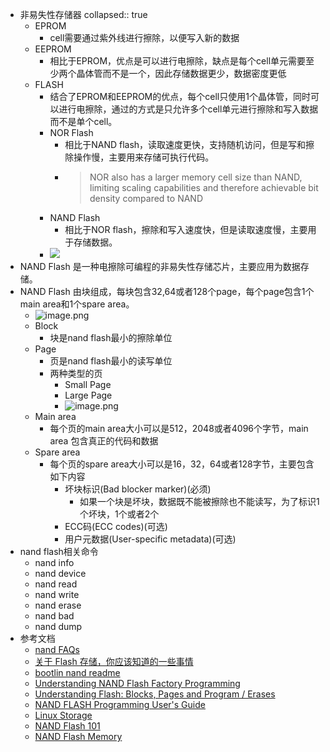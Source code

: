 - 非易失性存储器
  collapsed:: true
	- EPROM
		- cell需要通过紫外线进行擦除，以便写入新的数据
	- EEPROM
		- 相比于EPROM，优点是可以进行电擦除，缺点是每个cell单元需要至少两个晶体管而不是一个，因此存储数据更少，数据密度更低
	- FLASH
		- 结合了EPROM和EEPROM的优点，每个cell只使用1个晶体管，同时可以进行电擦除，通过的方式是只允许多个cell单元进行擦除和写入数据而不是单个cell。
		- NOR Flash
			- 相比于NAND flash，读取速度更快，支持随机访问，但是写和擦除操作慢，主要用来存储可执行代码。
			- > NOR also has a larger memory cell size than NAND, limiting scaling capabilities and therefore achievable bit density compared to NAND
		- NAND Flash
			- 相比于NOR flash，擦除和写入速度快，但是读取速度慢，主要用于存储数据。
		- ![](https://www.edn.com/wp-content/uploads/media-1130295-269145-nandvnor01.jpg)
- NAND Flash 是一种电擦除可编程的非易失性存储芯片，主要应用为数据存储。
- NAND Flash 由块组成，每块包含32,64或者128个page，每个page包含1个main area和1个spare area。
	- ![image.png](../assets/image_1674184682346_0.png)
	- Block
		- 块是nand flash最小的擦除单位
	- Page
		- 页是nand flash最小的读写单位
		- 两种类型的页
			- Small Page
			- Large Page
			- ![image.png](../assets/image_1674184851615_0.png)
	- Main area
		- 每个页的main area大小可以是512，2048或者4096个字节，main area 包含真正的代码和数据
	- Spare area
		- 每个页的spare area大小可以是16，32，64或者128字节，主要包含如下内容
			- 坏块标识(Bad blocker marker)(必须)
				- 如果一个块是坏块，数据既不能被擦除也不能读写，为了标识1个坏块，1个或者2个
			- ECC码(ECC codes)(可选)
			- 用户元数据(User-specific metadata)(可选)
- nand flash相关命令
	- nand info
	- nand device
	- nand read
	- nand write
	- nand erase
	- nand bad
	- nand dump
- 参考文档
	- [nand FAQs](http://www.linux-mtd.infradead.org/faq/nand.html)
	- [关于 Flash 存储，你应该知道的一些事情](https://www.toradex.com/zh-cn/blog/what-you-should-know-about-flash-storage)
	- [bootlin nand readme](https://elixir.bootlin.com/u-boot/latest/source/doc/README.nand)
	- [Understanding NAND Flash Factory Programming](https://bpmmicro.com/understanding-nand-flash-factory-programming/)
	- [Understanding Flash: Blocks, Pages and Program / Erases](https://www.cnblogs.com/erhu-67786482/p/8715600.html)
	- [NAND FLASH Programming User's Guide](https://www2.lauterbach.com/pdf/nandflash.pdf)
	- [Linux Storage](http://linux-training.be/storage/index.html)
	- [NAND Flash 101](https://user.eng.umd.edu/~blj/CS-590.26/micron-tn2919.pdf)
	- [NAND Flash Memory](https://static6.arrow.com/aropdfconversion/eafdc1f53ee650eee3505244aace2f5797ff67b9/m60a_4gb_8gb_16gb_ecc_nand.pdf)